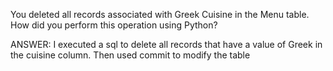 You deleted all records associated with Greek Cuisine in the Menu table. How did you perform this operation using Python?

ANSWER:
I executed a sql to delete all records that have a value of Greek in the cuisine column. Then used commit to modify the table
